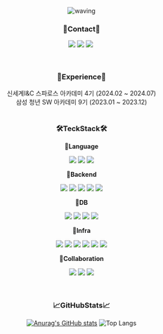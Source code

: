 <div align="center">

![waving](https://capsule-render.vercel.app/api?type=waving&height=200&text=HaYoon&fontAlign=80&fontAlignY=40&color=gradient)

### **🥰Contact🥰**
<p align="center">
  <a href="https://hyoonpark.github.io"><img src="https://img.shields.io/badge/TechBlog-181717?style=flat-square&logo=GitHub&logoColor=white&link=https://hyoonpark.github.io"/></a>
  <a href="mailto:the.day0619@gmail.com"><img src="https://img.shields.io/badge/Gmail-d14836?style=flat-square&logo=Gmail&logoColor=white&link=the.day0619@gmail.com"/></a>
  <a href="https://www.linkedin.com/in/hyoonpark/"><img src="https://img.shields.io/badge/linkedin-0A66C2?style=flat-square&logo=linkedin&logoColor=white&link=https://www.linkedin.com/in/hyoonpark/"/></a>&nbsp
</p><br/>

### **📜Experience📜**<br>
신세계I&C 스파로스 아카데미 4기 (2024.02 ~ 2024.07)<br>
삼성 청년 SW 아카데미 9기 (2023.01 ~ 2023.12)<br>
<br>

<p>
  
### **🛠️TeckStack🛠️**<br>

**📕Language<br>**
<p>
<img src="https://img.shields.io/badge/Java-ec2025?style=flat-square&logoColor=white&logo=openjdk"/>
<img src="https://img.shields.io/badge/Python-3771a2?style=flat-square&logoColor=white&logo=PYTHON"/>
<img src="https://img.shields.io/badge/JavaScript-f7df1e?style=flat-square&logoColor=white&logo=JAVASCRIPT"/>
</p>

**📒Backend<br>**
<p>
<img src="https://img.shields.io/badge/springboot-6DB33F?style=flat-square&logoColor=white&logo=springboot"/>
<img src="https://img.shields.io/badge/springcloud-6DB33F?style=flat-square&logoColor=white&logo=spring"/>
<img src="https://img.shields.io/badge/Django-092e20?style=flat-square&logoColor=white&logo=DJANGO"/>
<img src="https://img.shields.io/badge/Flask-000000?style=flat-square&logo=flask&logoColor=white"/>
<img src="https://img.shields.io/badge/Google Colab-F9AB00?style=flat-square&logo=Google Colab&logoColor=white"/>
</p>

**📓DB<br>**
<p>
<img src="https://img.shields.io/badge/mysql-4479A1?style=flat-square&logoColor=white&logo=mysql"/>
<img src="https://img.shields.io/badge/MariaDB-003545?style=flat-square&logo=mariaDB&logoColor=white"/>
<img src="https://img.shields.io/badge/postgresql-4169E1?style=flat-square&logoColor=white&logo=postgresql"/>
<img src="https://img.shields.io/badge/mongodb-47a248?style=flat-square&logoColor=white&logo=mongodb"/>
</p>

**📔Infra<br>**
<p>
<img src="https://img.shields.io/badge/AWS-232F3E?style=flat-square&logo=AmazonAWS&logoColor=white"/>
<img src="https://img.shields.io/badge/Ubuntu-E95420?style=flat-square&logo=Ubuntu&logoColor=white"/>
<img src="https://img.shields.io/badge/Docker-2496ED?style=flat-square&logo=Docker&logoColor=white"/>
<img src="https://img.shields.io/badge/Nginx-009639?style=flat-square&logo=nginx&logoColor=white"/>
<img src="https://img.shields.io/badge/Jenkins-D24939?style=flat-square&logo=jenkins&logoColor=white"/>
<img src="https://img.shields.io/badge/Linux-FCC624?style=flat-square&logo=linux&logoColor=black"/>
</p>

**📗Collaboration<br>**
<p>
<img src="https://img.shields.io/badge/git-F05032?style=flat-square&logoColor=white&logo=git"/>
<img src="https://img.shields.io/badge/jira-0052CC?style=flat-square&logoColor=white&logo=jirasoftware"/>
<img src="https://img.shields.io/badge/gerrit-eeeeee?style=flat-square&logo=gerrit&logoColor=black"/>
</p></br>

### **📈GitHubStats📈**<br>
[![Anurag's GitHub stats](https://github-readme-stats.vercel.app/api?username=hyoonpark&hide_title=true&show_icons=true&include_all_commits=true&disable_animations=true&theme=tokyonight)](https://github.com/anuraghazra/github-readme-stats)
![Top Langs](https://github-readme-stats.vercel.app/api/top-langs/?username=hyoonpark&layout=compact&theme=holi)
</div>
